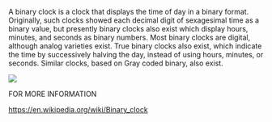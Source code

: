 A binary clock is a clock that displays the time of day in a binary format. 
Originally, such clocks showed each decimal digit of sexagesimal time as a 
binary value, but presently binary clocks also exist which display hours, minutes, and seconds as binary numbers. 
Most binary clocks are digital, although analog varieties exist. 
True binary clocks also exist, which indicate the time by successively halving the day, 
instead of using hours, minutes, or seconds. Similar clocks, based on Gray coded binary, also exist.

<p align="centre"> <img src="https://www.wikihow.com/images/thumb/f/fe/Read-a-Binary-Clock-Step-1-Version-4.jpg/v4-460px-Read-a-Binary-Clock-Step-1-Version-4.jpg.webp" /> </p>


FOR MORE INFORMATION

https://en.wikipedia.org/wiki/Binary_clock
